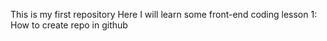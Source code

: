 This is my first repository
Here I will learn some front-end coding
lesson 1:
How to create repo in github
